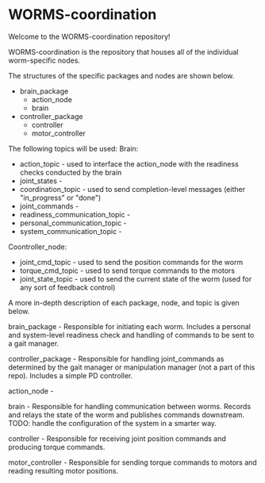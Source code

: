 # WORMS-coordination
Welcome to the WORMS-coordination repository!


WORMS-coordination is the repository that houses all of the individual worm-specific nodes. 

The structures of the specific packages and nodes are shown below.
- brain_package
  - action_node
  - brain
- controller_package
  - controller
  - motor_controller

The following topics will be used:
Brain:
- action_topic - used to interface the action_node with the readiness checks conducted by the brain
- joint_states -
- coordination_topic - used to send completion-level messages (either "in_progress" or "done")
- joint_commands -
- readiness_communication_topic -
- personal_communication_topic -
- system_communication_topic - 

Coontroller_node:
- joint_cmd_topic - used to send the position commands for the worm
- torque_cmd_topic - used to send torque commands to the motors
- joint_state_topic - used to send the current state of the worm (used for any sort of feedback control)


A more in-depth description of each package, node, and topic is given below.

brain_package - Responsible for initiating each worm. Includes a personal and system-level readiness check and handling of commands to be sent to a gait manager.

controller_package - Responsible for handling joint_commands as determined by the gait manager or manipulation manager (not a part of this repo). Includes a simple PD controller.

action_node - 

brain - Responsible for handling communication between worms. Records and relays the state of the worm and publishes commands downstream. TODO: handle the configuration of the system in a smarter way.

controller - Responsible for receiving joint position commands and producing torque commands.

motor_controller - Responsible for sending torque commands to motors and reading resulting motor positions.

